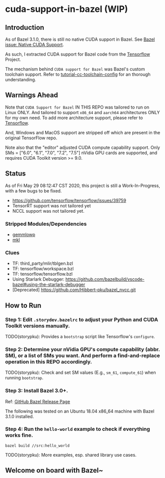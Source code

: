 # cuda-support-in-bazel (WIP)

## Introduction

As of Bazel 3.1.0, there is still no native CUDA support in Bazel. See
[Bazel issue: Native CUDA Support](https://github.com/bazelbuild/bazel/issues/6578).

As such, I extracted CUDA support for Bazel code from the [Tensorflow](https://github.com/tensorflow/tensorflow.git) Project.

The mechanism behind `CUDA support for Bazel` was Bazel's custom toolchain support. Refer to [tutorial-cc-toolchain-config](https://docs.bazel.build/versions/master/tutorial/cc-toolchain-config.html) for an thorough understanding.

## Warnings Ahead

Note that `CUDA Support for Bazel` IN THIS REPO was tailored to run on Linux ONLY. And tailored to support `x86_64` and `aarch64` architectures ONLY for my own need. To add more architecture support, please refer to [Tensorflow](https://github.com/tensorflow/tensorflow.git).

And, Windows and MacOS support are stripped off which are present in the original TensorFlow repo.

Note also that the "editor" adjusted CUDA compute capability support. Only SMs = ["6.0", "6.1", "7.0", "7.2", "7.5"] nVidia GPU cards are supported, and requires CUDA Toolkit version >= 9.0.

## Status

As of Fri May 29 08:12:47 CST 2020, this project is still a Work-In-Progress, with a few bugs to be fixed.

- https://github.com/tensorflow/tensorflow/issues/39759
- TensorRT support was not tailored yet
- NCCL support was not tailored yet.

### Stripped Modules/Dependencies
- [gemmlowp](https://github.com/google/gemmlowp)
- [mkl](https://software.intel.com/content/www/us/en/develop/tools/math-kernel-library.html)

### Clues
- TF: third_party/mlir/tblgen.bzl
- TF: tensorflow/workspace.bzl
- TF: tensorflow/tensorflow.bzl
- Using Starlark Debugger: https://github.com/bazelbuild/vscode-bazel#using-the-starlark-debugger
- [Deprecated] https://github.com/Hibbert-pku/bazel_nvcc.git

## How to Run

### Step 1: Edit `.storydev.bazelrc` to adjust your Python and CUDA Toolkit versions manually.
TODO(storypku): Provides a `bootstrap` script like Tensorflow's `configure`.

### Step 2: Determine your nVidia GPU's compute capability (abbr. SM), or a list of SMs you want. And perform a **find-and-replace** operation in this REPO accordingly.

TODO(storypku): Check and set SM values (E.g., `sm_61`, `compute_61`) when running `bootstrap`.

### Step 3: Install Bazel 3.0+.

Ref: [GitHub Bazel Release Page](https://github.com/bazelbuild/bazel/releases)

The following was tested on an Ubuntu 18.04 x86_64 machine with Bazel 3.1.0 installed.

### Step 4: Run the `hello-world` example to check if everything works fine.
```
bazel build //src:hello_world
```

TODO(storypku): More examples, esp. shared library use cases.

## Welcome on board with Bazel~

